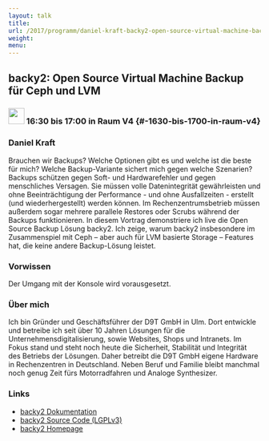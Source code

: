 ```yaml
---
layout: talk
title:
url: /2017/programm/daniel-kraft-backy2-open-source-virtual-machine-backup-fuer-ceph-und-lvm/
weight:
menu:
---
```

## backy2: Open Source Virtual Machine Backup für Ceph und LVM

### <img height = "32" src="../../../images/talk.svg"> 16:30 bis 17:00 in Raum V4 {#-1630-bis-1700-in-raum-v4}

### Daniel Kraft

Brauchen wir Backups? Welche Optionen gibt es und welche ist die beste für mich? Welche Backup-Variante sichert mich gegen welche Szenarien?  Backups schützen gegen Soft- und Hardwarefehler und gegen menschliches Versagen. Sie müssen volle Datenintegrität gewährleisten und ohne Beeinträchtigung der Performance - und ohne Ausfallzeiten - erstellt (und wiederhergestellt) werden können. Im Rechenzentrumsbetrieb müssen außerdem sogar mehrere parallele Restores oder Scrubs während der Backups funktionieren.  In diesem Vortrag demonstriere ich live die Open Source Backup Lösung backy2. Ich zeige, warum backy2 insbesondere im Zusammenspiel mit Ceph – aber auch für LVM basierte Storage – Features hat, die keine andere Backup-Lösung leistet.

### Vorwissen

Der Umgang mit der Konsole wird vorausgesetzt.

### Über mich

Ich bin Gründer und Geschäftsführer der D9T GmbH in Ulm. Dort entwickle und betreibe ich seit über 10 Jahren Lösungen für die Unternehmensdigitalisierung, sowie Websites, Shops und Intranets. Im Fokus stand und steht noch heute die Sicherheit, Stabilität und Integrität des Betriebs der Lösungen. Daher betreibt die D9T GmbH eigene Hardware in Rechenzentren in Deutschland. Neben Beruf und Familie bleibt manchmal noch genug Zeit fürs Motorradfahren und Analoge Synthesizer.

### Links

- <a href="http://backy2.com/docs/" target="_blank">backy2 Dokumentation</a>
- <a href="https://github.com/wamdam/backy2" target="_blank">backy2 Source Code (LGPLv3)</a>
- <a href="http://backy2.com/" target="_blank">backy2 Homepage</a>
